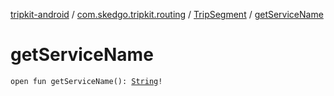 [tripkit-android](../../index.md) / [com.skedgo.tripkit.routing](../index.md) / [TripSegment](index.md) / [getServiceName](./get-service-name.md)

# getServiceName

`open fun getServiceName(): `[`String`](https://kotlinlang.org/api/latest/jvm/stdlib/kotlin/-string/index.html)`!`